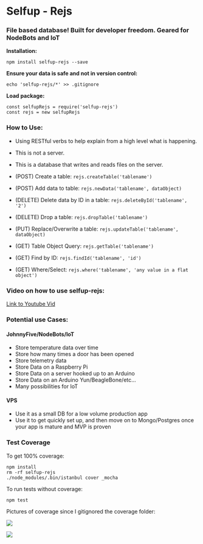 # Selfup - Rejs

### File based database! Built for developer freedom. Geared for NodeBots and IoT

**Installation:**

`npm install selfup-rejs --save`

**Ensure your data is safe and not in version control:**

`echo 'selfup-rejs/*' >> .gitignore`

**Load package:**

    const selfupRejs = require('selfup-rejs')
    const rejs = new selfupRejs

### How to Use:

* Using RESTful verbs to help explain from a high level what is happening.
* This is not a server.
* This is a database that writes and reads files on the server.


* (POST)   Create a table: `rejs.createTable('tablename')`
* (POST)   Add data to table: `rejs.newData('tablename', dataObject)`
* (DELETE) Delete data by ID in a table: `rejs.deleteById('tablename', '2')`
* (DELETE) Drop a table: `rejs.dropTable('tablename')`
* (PUT)    Replace/Overwrite a table: `rejs.updateTable('tablename', dataObject)`
* (GET)    Table Object Query: `rejs.getTable('tablename')`
* (GET)    Find by ID: `rejs.findId('tablename', 'id')`
* (GET)    Where/Select: `rejs.where('tablename', 'any value in a flat object')`

### Video on how to use selfup-rejs:

[Link to Youtube Vid](https://www.youtube.com/watch?v=dVTePMkw9EE&feature=youtu.be&a)

### Potential use Cases:

#### JohnnyFive/NodeBots/IoT

* Store temperature data over time
* Store how many times a door has been opened
* Store telemetry data
* Store Data on a Raspberry Pi
* Store Data on a server hooked up to an Arduino
* Store Data on an Arduino Yun/BeagleBone/etc...
* Many possibilities for IoT

#### VPS

* Use it as a small DB for a low volume production app
* Use it to get quickly set up, and then move on to Mongo/Postgres once your app is mature and MVP is proven

### Test Coverage

To get 100% coverage:

```
npm install
rm -rf selfup-rejs
./node_modules/.bin/istanbul cover _mocha
```

To run tests without coverage:

`npm test`

Pictures of coverage since I gitignored the coverage folder:

![](http://i.imgur.com/doE5Iex.png)

![](http://i.imgur.com/9E969Dp.png)
